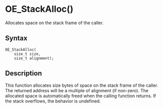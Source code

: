# OE_StackAlloc()

Allocates space on the stack frame of the caller.

## Syntax

    OE_StackAlloc(
        size_t size,
        size_t alignment);
## Description 

This function allocates size bytes of space on the stack frame of the caller. The returned address will be a multiple of alignment (if non-zero). The allocated space is automatically freed when the calling function returns. If the stack overflows, the behavior is undefined.

